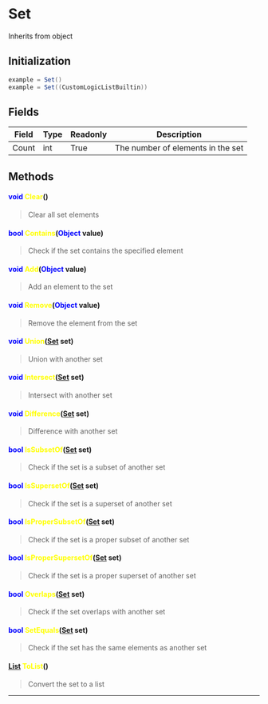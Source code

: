 # Set
Inherits from object
## Initialization
```csharp
example = Set()
example = Set((CustomLogicListBuiltin))
```
## Fields
|Field|Type|Readonly|Description|
|---|---|---|---|
|Count|int|True|The number of elements in the set|
## Methods
#### <span style="color:blue;">void</span> <span style="color:yellow;">Clear</span>()
> Clear all set elements
#### <span style="color:blue;">bool</span> <span style="color:yellow;">Contains</span>(<span style="color:blue;">Object</span> value)
> Check if the set contains the specified element
#### <span style="color:blue;">void</span> <span style="color:yellow;">Add</span>(<span style="color:blue;">Object</span> value)
> Add an element to the set
#### <span style="color:blue;">void</span> <span style="color:yellow;">Remove</span>(<span style="color:blue;">Object</span> value)
> Remove the element from the set
#### <span style="color:blue;">void</span> <span style="color:yellow;">Union</span>(<span style="color:blue;">[Set](../objects/Set.md)</span> set)
> Union with another set
#### <span style="color:blue;">void</span> <span style="color:yellow;">Intersect</span>(<span style="color:blue;">[Set](../objects/Set.md)</span> set)
> Intersect with another set
#### <span style="color:blue;">void</span> <span style="color:yellow;">Difference</span>(<span style="color:blue;">[Set](../objects/Set.md)</span> set)
> Difference with another set
#### <span style="color:blue;">bool</span> <span style="color:yellow;">IsSubsetOf</span>(<span style="color:blue;">[Set](../objects/Set.md)</span> set)
> Check if the set is a subset of another set
#### <span style="color:blue;">bool</span> <span style="color:yellow;">IsSupersetOf</span>(<span style="color:blue;">[Set](../objects/Set.md)</span> set)
> Check if the set is a superset of another set
#### <span style="color:blue;">bool</span> <span style="color:yellow;">IsProperSubsetOf</span>(<span style="color:blue;">[Set](../objects/Set.md)</span> set)
> Check if the set is a proper subset of another set
#### <span style="color:blue;">bool</span> <span style="color:yellow;">IsProperSupersetOf</span>(<span style="color:blue;">[Set](../objects/Set.md)</span> set)
> Check if the set is a proper superset of another set
#### <span style="color:blue;">bool</span> <span style="color:yellow;">Overlaps</span>(<span style="color:blue;">[Set](../objects/Set.md)</span> set)
> Check if the set overlaps with another set
#### <span style="color:blue;">bool</span> <span style="color:yellow;">SetEquals</span>(<span style="color:blue;">[Set](../objects/Set.md)</span> set)
> Check if the set has the same elements as another set
#### <span style="color:blue;">[List](../objects/List.md)</span> <span style="color:yellow;">ToList</span>()
> Convert the set to a list

---

